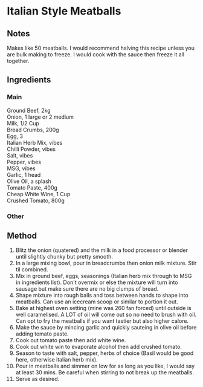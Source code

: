 # Italian Style Meatballs

## Notes
Makes like 50 meatballs. I would recommend halving this recipe unless you are bulk making to freeze. I would cook with the sauce then freeze it all together.  

## Ingredients
### Main
Ground Beef,  2kg  
Onion,  1 large or 2 medium  
Milk,  1/2 Cup  
Bread Crumbs,  200g  
Egg,  3  
Italian Herb Mix,  vibes  
Chilli Powder,  vibes  
Salt,  vibes  
Pepper,  vibes  
MSG,  vibes  
Garlic,  1 head  
Olive Oil,  a splash  
Tomato Paste, 400g  
Cheap White Wine,  1 Cup  
Crushed Tomato,  800g  

### Other

## Method
1. Blitz the onion (quatered) and the milk in a food processor or blender until slightly chunky but pretty smooth.  
2. In a large mixing bowl, pour in breadcrumbs then onion milk mixture. Stir til combined.  
3. Mix in ground beef, eggs, seasonings (Italian herb mix through to MSG in ingredients list). Don't overmix or else the mixture will turn into sausage but make sure there are no big clumps of bread.  
4. Shape mixture into rough balls and toss between hands to shape into meatballs. Can use an icecream scoop or similar to portion it out.  
5. Bake at highest oven setting (mine was 260 fan forced) until outside is well caramelised. A LOT of oil will come out so no need to brush with oil. Can opt to fry the meatballs if you want tastier but also higher calore.  
6. Make the sauce by mincing garlic and quickly sauteing in olive oil before adding tomato paste.  
7. Cook out tomato paste then add white wine.  
8. Cook out white win to evaporate alcohol then add crushed tomato.  
9. Season to taste with salt, pepper, herbs of choice (Basil would be good here, otherwise italian herb mix).  
10. Pour in meatballs and simmer on low for as long as you like, I would say at least 30 mins. Be careful when stirring to not break up the meatballs.  
11. Serve as desired.  
